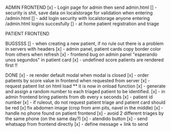 


ADMIN FRONTEND
[x] - Login page for admin then send admin.html
    [] - security is shit, save data on localstorage for validation when entering /admin.html
[] - add login security with localstorage anyone entering /admin.html logins succesfully
[] - at home patient registration and triage

PATIENT FRONTEND

BUGSSSS
[] - when creating a new patient, if no rule out there is a problem in servers with headers
[x] - admin panel, patient cards copy border color from others when refresh
[x] - frontend bug on admin panel "esperando unos segundos" in patient card
[x] - undefined score patients are rendered first !!

DONE
[x] - re render default modal when modal is closed
[x] - order patients by score value in frontend when requested from server
[x] - request patient list on html load ** it is now in onload function
[x] - generate and assign a random number to each triaged patient to be identified.
[x] - in admin frontend bring patients from db every x seconds
[x] - patient id number
[x] - if ruleout, do not request patient triage and patient card should be red
[x]  fix abdomen image (crop from arm pits, navel in the middle)
[x] - handle no phone found on patient frontend
[x] - avoid 2 different triages by the same phone (on the same day?)
[x] - atendido button
[x] - send whatsapp from frontend directly
    [x] - define message + link to send
